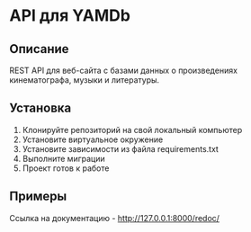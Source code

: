 # API для YAMDb

## Описание
REST API для веб-сайта с базами данных о произведениях кинематографа, музыки и литературы.

## Установка
1. Клонируйте репозиторий на свой локальный компьютер
2. Установите виртуальное окружение
3. Установите зависимости из файла requirements.txt
4. Выполните миграции
5. Проект готов к работе

## Примеры
Ссылка на документацию - http://127.0.0.1:8000/redoc/
